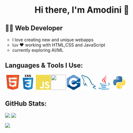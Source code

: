 <h1 align="center">Hi there, I'm Amodini 👋</h1>
<h2>👨‍💻 Web Developer</h2>
<ul type="circle">
  <li>I love creating new and unique webapps</li>
  <li>luv ❤️ working with HTML,CSS and JavaScript </li>
  <li>currently exploring AI/ML </li>
 </ul>
<h2>Languages & Tools I Use:</h2>
<img align="left" height=50px width=50px src="https://raw.githubusercontent.com/devicons/devicon/master/icons/html5/html5-original.svg" />
<img align="left" height=50px width=50px src="https://raw.githubusercontent.com/devicons/devicon/master/icons/css3/css3-original-wordmark.svg" />
<img align="left" height=50px width=50px src="https://raw.githubusercontent.com/devicons/devicon/master/icons/javascript/javascript-plain.svg" />
<img align="left" height=50px width=50px src="https://https://raw.githubusercontent.com/devicons/devicon/master/icons/c/c-line.svg" />
<img align="left" height=50px width=50px src="https://raw.githubusercontent.com/devicons/devicon/master/icons/cplusplus/cplusplus-original.svg"/>
<img align="left" height=50px width=50px src="https://raw.githubusercontent.com/devicons/devicon/master/icons/mysql/mysql-original.svg"/>
<img align="left" height=50px width=50px src="https://raw.githubusercontent.com/devicons/devicon/master/icons/java/java-original.svg"/>
<img height=50px width=50px src="https://raw.githubusercontent.com/devicons/devicon/master/icons/python/python-original.svg"/>
<h2> GitHub Stats: </h2>
<img src="https://github-readme-stats.vercel.app/api?username=amodinii&theme=dark&show_icons=true&count_private=true" />
<img src="https://github-readme-stats.vercel.app/api/top-langs/?username=amodinii&theme=dark&layout=compact">
<p><a href="https://git.io/streak-stats"><img src="https://streak-stats.demolab.com?user=amodinii&amp;theme=dark" ></a></p>
